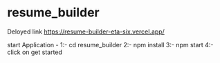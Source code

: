 # resume_builder
Deloyed link https://resume-builder-eta-six.vercel.app/

start Application -
1:- cd resume_builder
2:- npm install
3:- npm start
4:- click on get started
